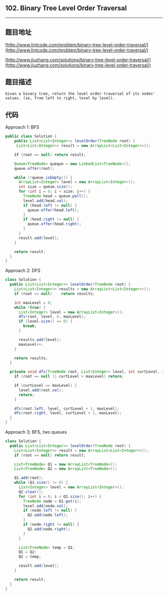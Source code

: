 ## 102. Binary Tree Level Order Traversal

----
## 题目地址

[http://www.lintcode.com/problem/binary-tree-level-order-traversal/](http://www.lintcode.com/problem/binary-tree-level-order-traversal/)

[http://www.jiuzhang.com/solutions/binary-tree-level-order-traversal/](http://www.jiuzhang.com/solutions/binary-tree-level-order-traversal/)

## 题目描述

```text
Given a binary tree, return the level order traversal of its nodes' values. (ie, from left to right, level by level).
```

## 代码

Approach 1: BFS

```java
public class Solution {
    public List<List<Integer>> levelOrder(TreeNode root) {
     List<List<Integer>> result = new ArrayList<List<Integer>>();

    if (root == null) return result;

    Queue<TreeNode> queque = new LinkedList<TreeNode>();
    queue.offer(root);

    while (!queue.isEmpty()) {
      ArrayList<Integer> level = new ArrayList<Integer>();
      int size = queue.size();
      for (int i = 0; i < size; i++) {
        TreeNode head = queue.poll();
        level.add(head.val);
        if (head.left != null) {
          queue.offer(head.left);
        }
        if (head.right != null) {
          queue.offer(head.right);
        }
      }
      result.add(level);
    }

    return result;
  }
}
```

Approach 2: DFS

```java
class Solution {
  public List<List<Integer>> levelOrder(TreeNode root) {
    List<List<Integer>> results = new ArrayList<List<Integer>>();
    if (root == null)    return results;

    int maxLevel = 0;
    while (true) {
      List<Integer> level = new ArrayList<Integer>();
      dfs(root, level, 0, maxLevel);
      if (level.size() == 0) {
        break;
      }

      results.add(level);
      maxLevel++;
    }

    return results;
  }

  private void dfs(TreeNode root, List<Integer> level, int curtLevel, int maxLevel) {
    if (root == null || curtLevel > maxLevel) return;

    if (curtLevel == maxLevel) {
      level.add(root.val);
      return;
    }

    dfs(root.left, level, curtLevel + 1, maxLevel);
    dfs(root.right, level, curtLevel + 1, maxLevel);
  }
}
```

Approach 3; BFS, two queues

```java
class Solution {
  public List<List<Integer>> levelOrder(TreeNode root) {
    List<List<Integer>> result = new ArrayList<List<Integer>>();
    if (root == null) return result;

    List<TreeNode> Q1 = new ArrayList<TreeNode>();
    List<TreeNode> Q2 = new ArrayList<TreeNode>();

    Q1.add(root);
    while (Q1.size() != 0) {
      List<Integer> level = new ArrayList<Integer>();
      Q2.clear();
      for (int i = 0; i < Q1.size(); i++) {
        TreeNode node = Q1.get(i);
        level.add(node.val);
        if (node.left != null) {
          Q2.add(node.left);
        }
        if (node.right != null) {
          Q2.add(node.right);
        }
      }

      List<TreeNode> temp = Q1;
      Q1 = Q2;
      Q2 = temp;

      result.add(level);
    }

    return result;
  }
}
```

